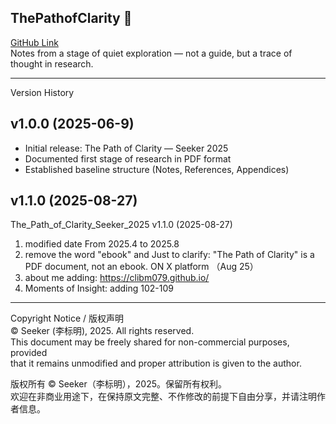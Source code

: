 ## **ThePathofClarity** 📖
[GitHub Link](https://github.com/clibm079/ThePathofClarity)  
Notes from a stage of quiet exploration — not a guide, but a trace of thought in research.

______________________________________________________________

Version History

## v1.0.0 (2025-06-9)
- Initial release: The Path of Clarity — Seeker 2025
- Documented first stage of research in PDF format
- Established baseline structure (Notes, References, Appendices)

## v1.1.0 (2025-08-27)
The_Path_of_Clarity_Seeker_2025 v1.1.0 (2025-08-27)
1.  modified date From 2025.4 to 2025.8
2.  remove the word "ebook" and Just to clarify: "The Path of Clarity" is a PDF document, not an ebook. ON X platform （Aug 25）
3.  about me adding: https://clibm079.github.io/
4.  Moments of Insight: adding 102-109



______________________________________________________________
Copyright Notice / 版权声明  
© Seeker (李标明), 2025. All rights reserved.  
This document may be freely shared for non-commercial purposes, provided  
that it remains unmodified and proper attribution is given to the author. 

版权所有 © Seeker（李标明），2025。保留所有权利。  
欢迎在非商业用途下，在保持原文完整、不作修改的前提下自由分享，并请注明作者信息。
